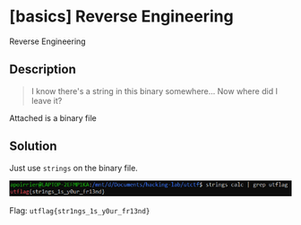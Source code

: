 # [basics] Reverse Engineering
Reverse Engineering

## Description

> I know there's a string in this binary somewhere... Now where did I leave it?

Attached is a binary file

## Solution

Just use ```strings``` on the binary file.

![console](images/rebasics.png)

Flag: `utflag{str1ngs_1s_y0ur_fr13nd}`